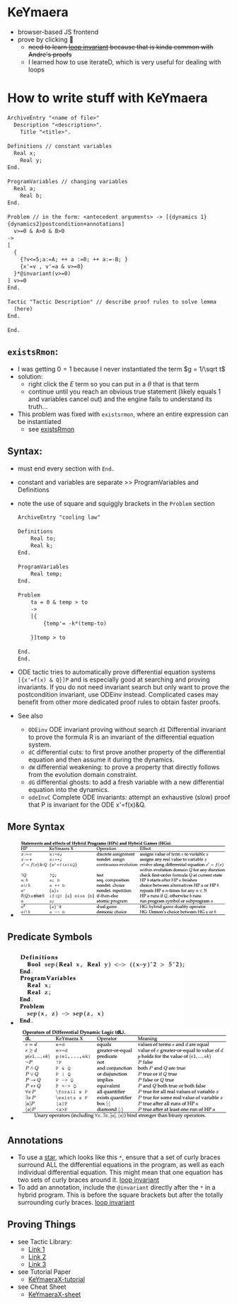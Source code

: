 KeYmaera
========
- browser-based JS frontend
- prove by clicking 🤮
  - ~~need to learn [loop invariant](../pages/loopinvariant.md) because that is kinda common with Andre's proofs~~
  - I learned how to use iterateD, which is very useful for dealing with loops

# How to write stuff with KeYmaera
```KeYmaera
ArchiveEntry "<name of file>"
  Description "<description>".
    Title "<title>".

Definitions // constant variables
  Real x;
    Real y;
End. 

ProgramVariables // changing variables
  Real a;
    Real b;
End.

Problem // in the form: <antecedent arguments> -> [{dynamics 1}{dynamics2}postcondition+annotations]                              
  v>=0 & A>0 & B>0
->
[
  {
    {?v<=5;a:=A; ++ a :=0; ++ a:=-B; }
    {x'=v , v'=a & v>=0}
  }*@invariant(v>=0)
] v>=0
End.

Tactic "Tactic Description" // describe proof rules to solve lemma
  (here)
End.

End. 
```
## `existsRmon`:
- I was getting $0 = 1$ because I never instantiated the term $g = 1/\sqrt t$
- solution:
  - right click the $E$ term so you can put in a $\theta$ that is that term
  - continue until you reach an obvious true statement (likely equals 1 and variables cancel out) and the engine fails to understand its truth...
- This problem was fixed with `existsrmon`, where an entire expression can be instantiated 
  - see [existsRmon](existsRmon.md)

## Syntax:
- must end every section with `End.`
- constant and variables are separate  >> ProgramVariables and Definitions
- note the use of square and squiggly brackets in the `Problem` section

  ```keymaera
  ArchiveEntry "cooling law"
  
  Definitions
      Real to;
      Real k;
  End.
  
  ProgramVariables
      Real temp;
  End. 
  
  Problem
      ta = 0 & temp > to
      ->
      [{
          {temp'= -k*(temp-to)
          
      }]temp > to
   
  End.
  End.
  ```
- ODE tactic tries to automatically prove differential equation systems `[{x'=f(x) & Q}]P` and is especially good at searching and proving invariants. If you do not need invariant search but only want to prove the postcondition invariant, use ODEinv instead. Complicated cases may benefit from other more dedicated proof rules to obtain faster proofs.
- See also
	- `ODEinv` ODE invariant proving without search
	  `dI` Differential invariant to prove the formula R is an invariant of the differential equation system.  
	- `dC` differential cuts: to first prove another property of the differential equation and then assume it during the dynamics.
	- `dW` differential weakening: to prove a property that directly follows from the evolution domain constraint.
	- `dG` differential ghosts: to add a fresh variable with a new differential equation into the dynamics.
	- `odeInvC` Complete ODE invariants: attempt an exhaustive (slow) proof that P is invariant for the ODE x'=f(x)&Q.
## More Syntax
- ![image.png](../assets/image_1689884169584_0.png)
## Predicate Symbols
- ![image.png](../assets/image_1689883975373_0.png)
- ![image.png](../assets/image_1689884624944_0.png)
## Annotations
- To use a [star](star.md), which looks like this `*`, ensure that a set of curly braces surround ALL the differential equations in the program, as well as each individual differential equation. This might mean that one equation has two sets of curly braces around it. [loop invariant](loopinvariant.md)
- To add an annotation, include the `@invariant` directly after the `*` in a hybrid program. This is before the square brackets but after the totally surrounding curly braces. [loop invariant](loopinvariant.md)
## Proving Things
- see Tactic Library:
  - [Link 1](https://keymaerax.org/scaladoc/edu/cmu/cs/ls/keymaerax/btactics/TactixLibrary$.html)
  - [Link 2](https://keymaerax.org/scaladoc/edu/cmu/cs/ls/keymaerax/btactics/HilbertCalculus.html)
  - [Link 3](https://keymaerax.org/scaladoc/edu/cmu/cs/ls/keymaerax/btactics/SequentCalculus.html)
- see Tutorial Paper
  - [KeYmaeraX-tutorial](https://keymaerax.org/KeYmaeraX-tutorial.pdf)
- see Cheat Sheet
  - [KeYmaeraX-sheet](https://keymaerax.org/KeYmaeraX-sheet.pdf)
